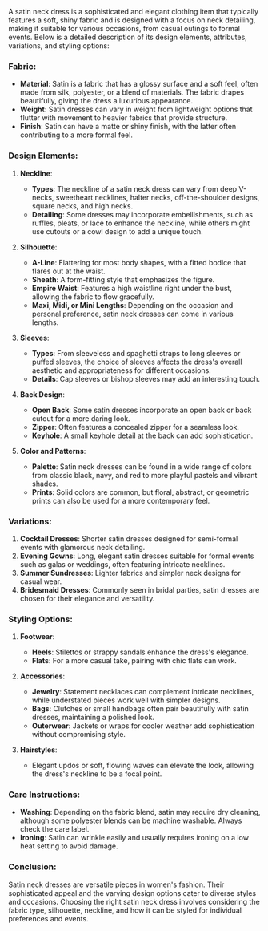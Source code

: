 A satin neck dress is a sophisticated and elegant clothing item that typically features a soft, shiny fabric and is designed with a focus on neck detailing, making it suitable for various occasions, from casual outings to formal events. Below is a detailed description of its design elements, attributes, variations, and styling options:

### Fabric:
- **Material**: Satin is a fabric that has a glossy surface and a soft feel, often made from silk, polyester, or a blend of materials. The fabric drapes beautifully, giving the dress a luxurious appearance.
- **Weight**: Satin dresses can vary in weight from lightweight options that flutter with movement to heavier fabrics that provide structure.
- **Finish**: Satin can have a matte or shiny finish, with the latter often contributing to a more formal feel.

### Design Elements:
1. **Neckline**:
   - **Types**: The neckline of a satin neck dress can vary from deep V-necks, sweetheart necklines, halter necks, off-the-shoulder designs, square necks, and high necks.
   - **Detailing**: Some dresses may incorporate embellishments, such as ruffles, pleats, or lace to enhance the neckline, while others might use cutouts or a cowl design to add a unique touch.
   
2. **Silhouette**:
   - **A-Line**: Flattering for most body shapes, with a fitted bodice that flares out at the waist.
   - **Sheath**: A form-fitting style that emphasizes the figure.
   - **Empire Waist**: Features a high waistline right under the bust, allowing the fabric to flow gracefully.
   - **Maxi, Midi, or Mini Lengths**: Depending on the occasion and personal preference, satin neck dresses can come in various lengths.

3. **Sleeves**:
   - **Types**: From sleeveless and spaghetti straps to long sleeves or puffed sleeves, the choice of sleeves affects the dress's overall aesthetic and appropriateness for different occasions.
   - **Details**: Cap sleeves or bishop sleeves may add an interesting touch.

4. **Back Design**:
   - **Open Back**: Some satin dresses incorporate an open back or back cutout for a more daring look.
   - **Zipper**: Often features a concealed zipper for a seamless look.
   - **Keyhole**: A small keyhole detail at the back can add sophistication.

5. **Color and Patterns**:
   - **Palette**: Satin neck dresses can be found in a wide range of colors from classic black, navy, and red to more playful pastels and vibrant shades.
   - **Prints**: Solid colors are common, but floral, abstract, or geometric prints can also be used for a more contemporary feel.

### Variations:
1. **Cocktail Dresses**: Shorter satin dresses designed for semi-formal events with glamorous neck detailing.
2. **Evening Gowns**: Long, elegant satin dresses suitable for formal events such as galas or weddings, often featuring intricate necklines.
3. **Summer Sundresses**: Lighter fabrics and simpler neck designs for casual wear.
4. **Bridesmaid Dresses**: Commonly seen in bridal parties, satin dresses are chosen for their elegance and versatility.

### Styling Options:
1. **Footwear**:
   - **Heels**: Stilettos or strappy sandals enhance the dress's elegance.
   - **Flats**: For a more casual take, pairing with chic flats can work.
   
2. **Accessories**:
   - **Jewelry**: Statement necklaces can complement intricate necklines, while understated pieces work well with simpler designs.
   - **Bags**: Clutches or small handbags often pair beautifully with satin dresses, maintaining a polished look.
   - **Outerwear**: Jackets or wraps for cooler weather add sophistication without compromising style.

3. **Hairstyles**:
   - Elegant updos or soft, flowing waves can elevate the look, allowing the dress's neckline to be a focal point.

### Care Instructions:
- **Washing**: Depending on the fabric blend, satin may require dry cleaning, although some polyester blends can be machine washable. Always check the care label.
- **Ironing**: Satin can wrinkle easily and usually requires ironing on a low heat setting to avoid damage.

### Conclusion:
Satin neck dresses are versatile pieces in women's fashion. Their sophisticated appeal and the varying design options cater to diverse styles and occasions. Choosing the right satin neck dress involves considering the fabric type, silhouette, neckline, and how it can be styled for individual preferences and events.